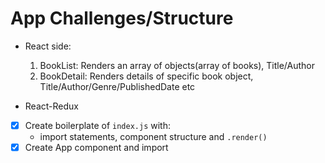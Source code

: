 # App Challenges/Structure
- React side:
  1. BookList: Renders an array of objects(array of books), Title/Author
  2. BookDetail: Renders details of specific book object, Title/Author/Genre/PublishedDate etc

- React-Redux



- [x] Create boilerplate of `index.js` with:
  - import statements, component structure and `.render()`
- [x] Create App component and import

